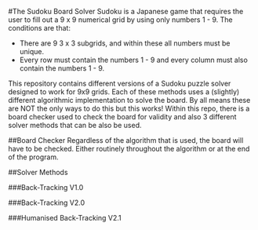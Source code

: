 #The Sudoku Board Solver
Sudoku is a Japanese game that requires the user to fill out a 9 x 9 numerical grid by using only numbers 1 - 9. The conditions are that:
* There are 9 3 x 3 subgrids, and within these all numbers must be unique.
* Every row must contain the numbers 1 - 9 and every column must also contain the numbers 1 - 9.

This repository contains different versions of a Sudoku puzzle solver designed to work for 9x9 grids. Each of these methods uses a (slightly) different algorithmic implementation to solve the board. By all means these are NOT the only ways to do this but this works! Within this repo, there is a board checker used to check the board for validity and also 3 different solver methods that can be also be used.

##Board Checker
Regardless of the algorithm that is used, the board will have to be checked. Either routinely throughout the algorithm or at the end of the program.  

##Solver Methods

###Back-Tracking V1.0

###Back-Tracking V2.0

###Humanised Back-Tracking V2.1




